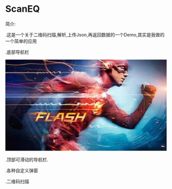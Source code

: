 # ScanEQ
简介:

.这是一个关于二维码扫描,解析,上传Json,再返回数据的一个Demo,其实是我做的一个简单的应用



.底部导航栏


![闪电侠](https://github.com/FlashQin/Imgs/blob/master/timg.jpg)

.顶部可滑动的导航栏.


.各种自定义弹窗


.二维码扫描
